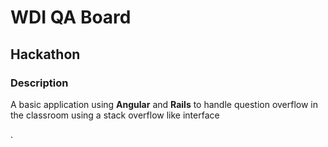 # WDI QA Board
## Hackathon

### Description

A basic application using **Angular** and **Rails** to handle question overflow in the classroom using a stack overflow like interface

.
